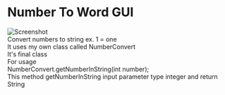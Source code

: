 # Number To Word GUI
![Screenshot](https://raw.githubusercontent.com/mga599/Number-To-Word-GUI/master/Screenshots/8.PNG)<br />
Convert numbers to string ex. 1 = one<br />
It uses my own class called NumberConvert <br />
It's final class <br />
For usage <br />
NumberConvert.getNumberInString(int number); <br />
This method getNumberInString input parameter type integer and return String
